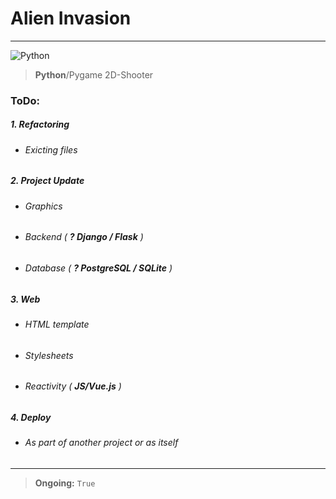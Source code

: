 # Alien Invasion
___
![Python](https://raw.githubusercontent.com/katobasiro/littleblog/master/static/images/contacts/prs_pyt.png "Python")
>**Python**/Pygame  2D-Shooter

### ToDo:
##### 1. Refactoring
* ###### Exicting files
##### 2. Project Update
* ###### Graphics
* ###### Backend ( **? _Django / Flask_** )
* ###### Database ( **? _PostgreSQL / SQLite_** )
##### 3. Web
* ###### HTML template
* ###### Stylesheets
* ###### Reactivity ( **_JS/Vue.js_** )
##### 4. Deploy
* ###### As part of another project or as itself

___

>**Ongoing:** ```True```
